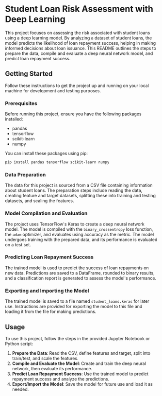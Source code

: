 
# Student Loan Risk Assessment with Deep Learning

This project focuses on assessing the risk associated with student loans using a deep learning model. By analyzing a dataset of student loans, the model predicts the likelihood of loan repayment success, helping in making informed decisions about loan issuance. This README outlines the steps to prepare the data, compile and evaluate a deep neural network model, and predict loan repayment success.

## Getting Started

Follow these instructions to get the project up and running on your local machine for development and testing purposes.

### Prerequisites

Before running this project, ensure you have the following packages installed:

- pandas
- tensorflow
- scikit-learn
- numpy

You can install these packages using pip:

```bash
pip install pandas tensorflow scikit-learn numpy
```

### Data Preparation

The data for this project is sourced from a CSV file containing information about student loans. The preparation steps include reading the data, creating feature and target datasets, splitting these into training and testing datasets, and scaling the features.

### Model Compilation and Evaluation

The project uses TensorFlow's Keras to create a deep neural network model. The model is compiled with the `binary_crossentropy` loss function, the `adam` optimizer, and evaluates using accuracy as the metric. The model undergoes training with the prepared data, and its performance is evaluated on a test set.

### Predicting Loan Repayment Success

The trained model is used to predict the success of loan repayments on new data. Predictions are saved to a DataFrame, rounded to binary results, and a classification report is generated to assess the model's performance.

### Exporting and Importing the Model

The trained model is saved to a file named `student_loans.keras` for later use. Instructions are provided for exporting the model to this file and loading it from the file for making predictions.

## Usage

To use this project, follow the steps in the provided Jupyter Notebook or Python script:

1. **Prepare the Data**: Read the CSV, define features and target, split into train/test, and scale the features.
2. **Compile and Evaluate the Model**: Create and train the deep neural network, then evaluate its performance.
3. **Predict Loan Repayment Success**: Use the trained model to predict repayment success and analyze the predictions.
4. **Export/Import the Model**: Save the model for future use and load it as needed.



